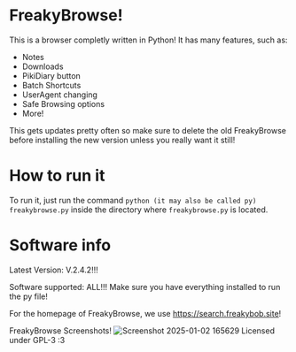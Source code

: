 # FreakyBrowse!
This is a browser completly written in Python! It has many features, such as:
- Notes
- Downloads
- PikiDiary button
- Batch Shortcuts
- UserAgent changing
- Safe Browsing options
- More!

This gets updates pretty often so make sure to delete the old FreakyBrowse before installing the new version unless you really want it still!

# How to run it 
To run it, just run the command `python (it may also be called py) freakybrowse.py` inside the directory where `freakybrowse.py` is located.
# Software info
Latest Version: V.2.4.2!!!

Software supported: ALL!!! Make sure you have everything installed to run the py file!

For the homepage of FreakyBrowse, we use https://search.freakybob.site!

FreakyBrowse Screenshots! 
![Screenshot 2025-01-02 165629](https://github.com/user-attachments/assets/263b9bc1-2f62-40f9-973e-756f8b0c8f64)
Licensed under GPL-3 :3
